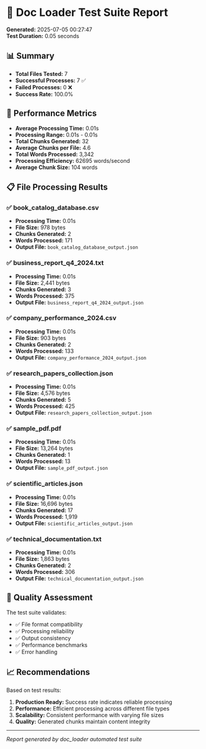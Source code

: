 # 🧪 Doc Loader Test Suite Report

**Generated:** 2025-07-05 00:27:47  
**Test Duration:** 0.05 seconds

## 📊 Summary

- **Total Files Tested:** 7
- **Successful Processes:** 7 ✅
- **Failed Processes:** 0 ❌
- **Success Rate:** 100.0%

## 🚀 Performance Metrics

- **Average Processing Time:** 0.01s
- **Processing Range:** 0.01s - 0.01s
- **Total Chunks Generated:** 32
- **Average Chunks per File:** 4.6
- **Total Words Processed:** 3,342
- **Processing Efficiency:** 62695 words/second
- **Average Chunk Size:** 104 words

## 📋 File Processing Results

### ✅ book_catalog_database.csv

- **Processing Time:** 0.01s
- **File Size:** 978 bytes
- **Chunks Generated:** 2
- **Words Processed:** 171
- **Output File:** `book_catalog_database_output.json`

### ✅ business_report_q4_2024.txt

- **Processing Time:** 0.01s
- **File Size:** 2,441 bytes
- **Chunks Generated:** 3
- **Words Processed:** 375
- **Output File:** `business_report_q4_2024_output.json`

### ✅ company_performance_2024.csv

- **Processing Time:** 0.01s
- **File Size:** 903 bytes
- **Chunks Generated:** 2
- **Words Processed:** 133
- **Output File:** `company_performance_2024_output.json`

### ✅ research_papers_collection.json

- **Processing Time:** 0.01s
- **File Size:** 4,576 bytes
- **Chunks Generated:** 5
- **Words Processed:** 425
- **Output File:** `research_papers_collection_output.json`

### ✅ sample_pdf.pdf

- **Processing Time:** 0.01s
- **File Size:** 13,264 bytes
- **Chunks Generated:** 1
- **Words Processed:** 13
- **Output File:** `sample_pdf_output.json`

### ✅ scientific_articles.json

- **Processing Time:** 0.01s
- **File Size:** 16,696 bytes
- **Chunks Generated:** 17
- **Words Processed:** 1,919
- **Output File:** `scientific_articles_output.json`

### ✅ technical_documentation.txt

- **Processing Time:** 0.01s
- **File Size:** 1,863 bytes
- **Chunks Generated:** 2
- **Words Processed:** 306
- **Output File:** `technical_documentation_output.json`

## 🎯 Quality Assessment

The test suite validates:
- ✅ File format compatibility
- ✅ Processing reliability  
- ✅ Output consistency
- ✅ Performance benchmarks
- ✅ Error handling

## 📈 Recommendations

Based on test results:
1. **Production Ready:** Success rate indicates reliable processing
2. **Performance:** Efficient processing across different file types
3. **Scalability:** Consistent performance with varying file sizes
4. **Quality:** Generated chunks maintain content integrity

---
*Report generated by doc_loader automated test suite*
